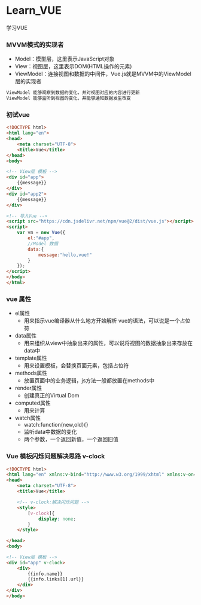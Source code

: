 # Learn_VUE
学习VUE

### MVVM模式的实现者
- Model：模型层，这里表示JavaScript对象
- View：视图层，这里表示DOM(HTML操作的元素)
- ViewModel：连接视图和数据的中间件，Vue.js就是MVVM中的ViewModel层的实现者
```bash
ViewModel 能够观察到数据的变化，并对视图对应的内容进行更新
ViewModel 能够监听到视图的变化，并能够通知数据发生改变
```

### 初试vue
```html
<!DOCTYPE html>
<html lang="en">
<head>
    <meta charset="UTF-8">
    <title>Vue</title>
</head>
<body>

<!-- View层 模板 -->
<div id="app">
    {{message}}
</div>
<div id="app2">
    {{message}}
</div>

<!-- 导入Vue -->
<script src="https://cdn.jsdelivr.net/npm/vue@2/dist/vue.js"></script>
<script>
    var vm = new Vue({
        el:"#app",
        //Model 数据
        data:{
            message:"hello,vue!"
        }
    });
</script>
</body>
</html>
```
### vue 属性
- el属性
  - 用来指示vue编译器从什么地方开始解析 vue的语法，可以说是一个占位符
- data属性
  - 用来组织从view中抽象出来的属性，可以说将视图的数据抽象出来存放在data中
- template属性
  - 用来设置模板，会替换页面元素，包括占位符
- methods属性
  - 放置页面中的业务逻辑，js方法一般都放置在methods中
- render属性
  - 创建真正的Virtual Dom
- computed属性
  - 用来计算
- watch属性
  - watch:function(new,old){}
  - 监听data中数据的变化
  - 两个参数，一个返回新值，一个返回旧值

### Vue 模板闪烁问题解决思路 v-clock
```html
<!DOCTYPE html>
<html lang="en" xmlns:v-bind="http://www.w3.org/1999/xhtml" xmlns:v-on="http://www.w3.org/1999/xhtml">
<head>
    <meta charset="UTF-8">
    <title>Vue</title>

    <!-- v-clock:解决闪烁问题 -->
    <style>
        [v-clock]{
            display: none;
        }
    </style>

</head>
<body>

<!-- View层 模板 -->
<div id="app" v-clock>
    <div>
        {{info.name}}
        {{info.links[1].url}}
    </div>
</div>
</body>
```
